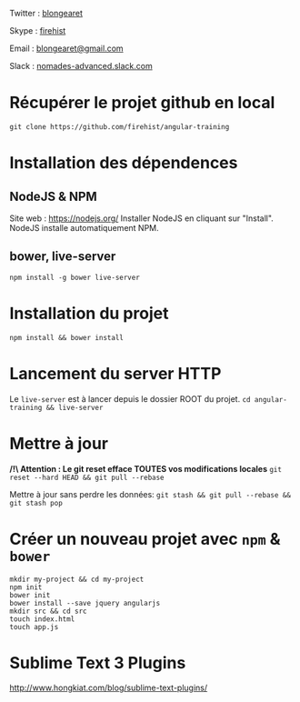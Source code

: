 Twitter : [blongearet](twitter.com/blongearet)

Skype : [firehist](callto:firehist)

Email : [blongearet@gmail.com](mailto:blongearet@gmail.com)

Slack : [nomades-advanced.slack.com](http://nomades-advanced.slack.com)


# Récupérer le projet github en local
`git clone https://github.com/firehist/angular-training`

# Installation des dépendences
## NodeJS & NPM
Site web : https://nodejs.org/
Installer NodeJS en cliquant sur "Install".
NodeJS installe automatiquement NPM.
## bower, live-server
`npm install -g bower live-server`

# Installation du projet
`npm install && bower install`

# Lancement du server HTTP
Le `live-server` est à lancer depuis le dossier ROOT du projet.
`cd angular-training && live-server`

# Mettre à jour
**/!\ Attention : Le git reset efface TOUTES vos modifications locales**
`git reset --hard HEAD && git pull --rebase`

Mettre à jour sans perdre les données:
`git stash && git pull --rebase && git stash pop`

# Créer un nouveau projet avec `npm` & `bower`
```
mkdir my-project && cd my-project
npm init
bower init
bower install --save jquery angularjs
mkdir src && cd src
touch index.html
touch app.js
```

# Sublime Text 3 Plugins
http://www.hongkiat.com/blog/sublime-text-plugins/
